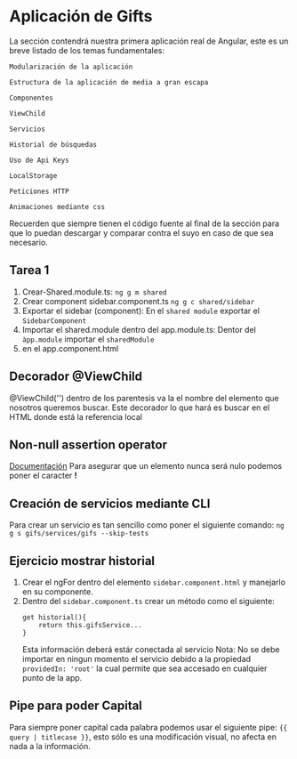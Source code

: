 # Aplicación de Gifts

La sección contendrá nuestra primera aplicación real de Angular, este es un breve listado de los temas fundamentales:

    Modularización de la aplicación

    Estructura de la aplicación de media a gran escapa

    Componentes

    ViewChild

    Servicios

    Historial de búsquedas

    Uso de Api Keys

    LocalStorage

    Peticiones HTTP

    Animaciones mediante css

Recuerden que siempre tienen el código fuente al final de la sección para que lo puedan descargar y comparar contra el suyo en caso de que sea necesario.


## Tarea 1
1. Crear-Shared.module.ts: `ng g m shared`
2. Crear component sidebar.component.ts `ng g c shared/sidebar`
3. Exportar el sidebar (component): En el `shared module` exportar el `SidebarComponent`
4. Importar el shared.module dentro del app.module.ts: Dentor del `àpp.module` importar el `sharedModule`
5. <app-sidebar></app-sidebar> en el app.component.html

## Decorador @ViewChild
@ViewChild('') dentro de los parentesis va la el nombre del elemento que nosotros queremos buscar. Este decorador lo que hará es buscar en el HTML donde está la referencia local 

## Non-null assertion operator
[Documentación](https://www.typescriptlang.org/docs/handbook/release-notes/typescript-2-0.html#non-null-assertion-operator)
Para asegurar que un elemento nunca será nulo podemos poner el caracter **!**


## Creación de servicios mediante CLI

Para crear un servicio es tan sencillo como poner el siguiente comando:
`ng g s gifs/services/gifs --skip-tests`

## Ejercicio mostrar historial
1. Crear el ngFor dentro del elemento `sidebar.component.html` y manejarlo en su componente.
2. Dentro del `sidebar.component.ts` crear un método como el siguiente:
    ```
    get historial(){
        return this.gifsService...
    }
    ```
    Esta información deberá estár conectada al servicio
Nota: No se debe importar en ningun momento el servicio debido a la propiedad `providedIn: 'root'` la cual permite que sea accesado en cualquier punto de la app.

## Pipe para poder Capital

Para siempre poner capital cada palabra podemos usar el siguiente pipe:
`{{ query | titlecase }}`, esto sólo es una modificación visual, no afecta en nada a la información.